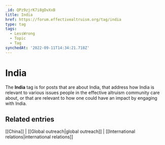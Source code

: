 ```yaml
---
_id: QPz9zjrK7i8gDvXxB
title: India
href: https://forum.effectivealtruism.org/tag/india
type: tag
tags:
  - LessWrong
  - Topic
  - Tag
synchedAt: '2022-09-11T14:34:21.718Z'
---
```

# India

The **India** tag is for posts that are about India, that address how India is relevant to various issues people in the effective altruism community care about, or that are relevant to how one could have an impact by engaging with India.

Related entries
---------------

[[China]] | [[Global  outreach|global outreach]] | [[International relations|international relations]]